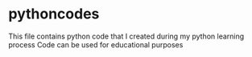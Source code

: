 # pythoncodes
This file contains python code that I created during my python learning process
Code can be used for educational purposes
